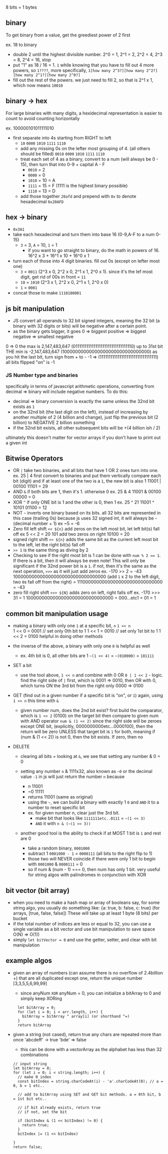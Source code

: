 8 bits = 1 bytes

## binary

To get binary from a value, get the greediest power of 2 first

ex. 18 to binary

- double 2 until the highest divisible number. 2^0 = 1, 2^1 = 2, 2^2 = 4, 2^3 = 8, 2^4 = 16, stop
- put "1" as 18 / 16 = 1. `1` while knowing that you have to fill out 4 more powers, so `1????`, more specifically, `1[how many 2^3?][how many 2^2?][how many 2^1?][how many 2^0?]`
- fill out the rest of the powers. we just need to fill 2, so that is 2^1 x 1, which now means `10010`

## binary -> hex

For large binaries with many digits, a hexidecimal representation is easier to count to avoid counting horizontally

ex. 100000101011111010

- first separate into 4s starting from RIGHT to left
  - `10` `0000` `1010` `1111` `1110`
  - add any missing 0s on the lefter most grouping of 4. (all others should be filled) `0010` `0000` `1010` `1111` `1110`
  - treat each set of 4 as a binary, convert to a num (will always be 0 - 15), then turn that into 0-9 + capital A - F
    - `0010` = 2
    - `0000` = 0
    - `1010` = 10 = A
    - `1111` = 15 = F (1111 is the highest binary possible)
    - `1110` = 13 = D
  - add those together `20afd` and prepend with `0x` to denote hexadecimal `0x20AFD`

## hex -> binary

- `0x3A1`
- take each hexadecimal and turn them into base 16 (0-9,A-F to a num 0-15)
  - `3` = 3, `A` = 10, `1` = 1
    - if you want to go straight to binary, do the math in powers of 16.
      16^2 x 3 + 16^1 x 10 + 16^0 x 1
- turn each of those into 4 digit binaries. fill out 0s (except on lefter most one)
  - `3` = `0011` (2^3 x 0, 2^2 x 0, 2^1 x 1, 2^0 x 1).
    since it's the lef most digit, get rid of 00s in front = `11`
  - `10` = `1010` (2^3 x 1, 2^2 x 0, 2^1 x 1, 2^0 x 0)
  - `1` = `0001`
- concat those to make `1110100001`

## js bit manipulation

- JS convert all operands to 32 bit signed integers, meaning the 32 bit (a binary with 32 digits or bits) will be negative after a certain point.
- as the binary gets bigger, it goes 0 => biggest positive => biggest negative => smallest negative

0 => 0
the max is 2,147,483,647 (011111111111111111111111111111110) up to 31st bit
THE min is -2,147,483,647 (10000000000000000000000000000000) as you hit the last bit, turn sign from + to -
-1 => (11111111111111111111111111111111) all bits flipped "on" is -1

### JS Number type and binaries

specifically in terms of javascript arithmetic operations, converting from decimal => binary will include negative numbers.
To do this:

- decimal => binary conversion is exactly the same unless the 32nd bit exists as `1`
- on the 32nd bit (the last digit on the left), instead of increasing by another multiple of 2 (4 billion and change), just flip the previous bit (2 billion) to NEGATIVE 2 billion something
- if the 32nd bit exists, all other subsequent bits will be +(4 billion ish / 2)

ultimately this doesn't matter for vector arrays if you don't have to print out a given int

## Bitwise Operators

- OR `|` take two binaries, and all bits that have 1 OR 2 ones turn into one.
  ex. 25 | 4
  first convert to binaries and put them vertically
  compare each bit (digit) and if at least one of the two is a `1`, the new bit is also 1
  11001 |
  00100
  11101 = 29
- AND `&` if both bits are 1, then it's 1. otherwise 0
  ex. 25 & 4
  11001 &
  00100
  00000 = 0
- XOR `^` if only ONE bit is 1 and the other is 0, then 1
  ex. 25 ^ 21
  11001 ^
  10101
  01100 = 12
- NOT `~` inverts one binary based on its bits. all 32 bits are represented in this case (trailing 0s)
  because js uses 32 signed int, it will always be -(decimal number + 1)
  ex ~5 = -6
- Zero fill left shift `<< ${n}` add zeros on the left most bit, let left bit(s) fall off
  ex 5 << 2 = 20
  101 add two zeros on right
  10100 = 20
- signed right shift `>> ${n}` adds the same bit as the current left most bit to the left, let the right bit(s) fall off
- `>> 1` is the same thing as diving by 2
- Checking to see if the right most bit is 1 can be done with `num % 2 == 1`. If there is a bit, then it will always be even
  note! This will only be significant if the 32nd power bit is a `1`. if not, then it's the same as the next operation, `>>>` as it will just add zeros
  ex. -170 >> 2 = -43
  1000000000000000000000000000000000 (add `1` x 2 to the left digit, two `0`s fall off from the right) = 11100000000000000000000000000000 = -43
- zero fill right shift `>>> ${N}` adds zero on left, right falls off
  ex. -170 >>> 31 = 1
  10000000000000000000000000000000
  = 000...etc1 = 01 = 1

## common bit manipulation usage

- making a binary with only one `1` at a specific bit, `n`
  `1 << n`  
  1 << 0 = 0001 // set only 0th bit to 1
  1 << 1 = 0010 // set only 1st bit to 1
  1 << 2 = 0100
  helpful in doing other methods

- the inverse of the above, a binary with only one `0` is helpful as well

  - ex. 4th bit is 0, all other bits are 1 `~(1 << 4)` = `~(010000)` = `101111`

- SET a bit

  - use the tool above, `1 << n` and combine with 0 OR
    `0 | 1 << 2` - logic. find the right side of `|` first, which is 0001 => 0010, then OR with 0, which turns ON the 3rd bit from the right only
    0000 => 0100

- GET (find out in a given number if a specific bit is "on", or `1`)
  again, using `1 << n` this time with `&`

  - given number num, does the 2nd bit exist?
    first build the comparator, which is `1 << 2` (0100) on the target bit
    then compare to given num with AND operator
    `num & (1 << 2)`
    since the right side will be zeroes except ONE bit, (explicitly, 0000000000etc...0000100), then the return will be zero UNLESS that target bit is `1` for both, meaning
    if (num & (1 << 2)) is not 0, then the bit exists. If zero, then no

- DELETE

  - clearing all bits = looking at `&`, we see that setting any number & 0 = 0
  - setting any number `n` & 1111x32, also known as `~0` or the decimal value `-1` in js will just return the number `n` because

    - n 11001
    - ~0 11111
    - returns 11001 (same as original)
    - using the `~`, we can build a binary with exactly 1 `0` and `AND` it to a number to reset specific bit
    - ex. for given number n, clear just the 3rd bit.
      - make bit that looks like `1111111etc..0111` = `~(1 << 3)`
      - `AND` it with `n & (~(1 << 3))`

  - another good tool is the ability to check if at MOST 1 bit is `1` and rest are 0
    - take a random binary, `0001000`
    - subtract 1 `0001000 - 1` = `0000111` (all bits to the right flip to 1)
    - those two will NEVER coincide if there were only 1 bit to begin with `0001000` & `0000111` = 0
    - so if num & (num - 1) === 0, then num has only 1 bit. very useful for string algos with palindromes in conjunction with XOR

## bit vector (bit array)

- when you need to make a hash map or array of booleans say, for some string algo, you usually do something like:
  {a: true, b: false, c: true} (for arrays, [true, false, false])
  These will take up at least 1 byte (8 bits) per bucket
- if the total number of indices are less or equal to 32, you can use a single variable as a bit vector and use bit manipulation to save space O(N) => O(1))
- simply `let bitVector = 0` and use the getter, setter, and clear with bit manipulation

## example algos

- given an array of numbers (can assume there is no overflow of 2.4billion +) that are all duplicated except one, return the unique number [3,3,5,5,6,99,99]

  - since anyNum `XOR` anyNum = 0, you can initialize a bitArray to 0 and simply keep XORing

  ```
    let bitArray = 0;
    for (let i = 0; i < arr.length, i++) {
      bitArray = bitArray ^ array[i] (or shorthand ^=)
    }
    return bitArray
  ```

- given a string (not cased), return true any chars are repeated more than once
  'abcdeff' -> true
  'bde' => false

  - this can be done with a vectorArray as the alphabet has less than 32 combinations

  ```
  // input string
  let bitArray = 0;
  for (let i = 0; i < string.length; i++) {
    // make 0 index
    const bitIndex = string.charCodeAt(i) - 'a'.charCodeAt(0); // a = 0, b = 1 etc..

    // add to bitArray using SET and GET bit methods. a = 0th bit, b = 1st bit etc..

    // if bit already exists, return true
    // if not, set the bit

    if (bitIndex & (1 << bitIndex) != 0) {
      return true;
    }
    bitIndex |= (1 << bitIndex)

  }
  return false;


  ```
